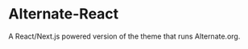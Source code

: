 Alternate-React
===============

A React/Next.js powered version of the theme that runs Alternate.org.
